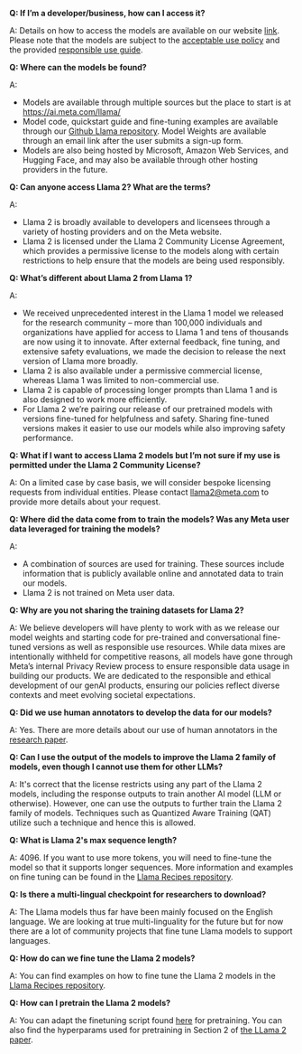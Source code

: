 **Q: If I’m a developer/business, how can I access it?**


A: Details on how to access the models are available on our website [link](http://ai.meta.com/llama). Please note that the models are subject to the [acceptable use policy](https://github.com/facebookresearch/llama/blob/main/USE_POLICY.md) and the provided [responsible use guide](https://ai.meta.com/static-resource/responsible-use-guide/). 

**Q: Where can the models be found?**

A: 
- Models are available through multiple sources but the place to start is at https://ai.meta.com/llama/ 
- Model code, quickstart guide and fine-tuning examples are available through our [Github Llama repository](https://github.com/fairinternal/llama_v2). Model Weights are available through an email link after the user submits a sign-up form. 
- Models are also being hosted by Microsoft, Amazon Web Services, and Hugging Face, and may also be available through other hosting providers in the future.

**Q: Can anyone access Llama 2? What are the terms?**

A: 
- Llama 2 is broadly available to developers and licensees through a variety of hosting providers and on the Meta website.
- Llama 2 is licensed under the Llama 2 Community License Agreement, which provides a permissive license to the models along with certain restrictions to help ensure that the models are being used responsibly.

**Q: What’s different about Llama 2 from Llama 1?**

A: 
- We received unprecedented interest in the Llama 1 model we released for the research community –  more than 100,000 individuals and organizations have applied for access to Llama 1 and tens of thousands are now using it to innovate. After external feedback, fine tuning, and extensive safety evaluations, we made the decision to release the next version of Llama more broadly. 
- Llama 2 is also available under a permissive commercial license, whereas Llama 1 was limited to non-commercial use.
- Llama 2 is capable of processing longer prompts than Llama 1 and is also designed to work more efficiently.
- For Llama 2 we’re pairing our release of our pretrained models with versions fine-tuned for helpfulness and safety. Sharing fine-tuned versions makes it easier to use our models while also improving safety performance.

**Q: What if I want to access Llama 2 models but I’m not sure if my use is permitted under the Llama 2 Community License?** 

A: On a limited case by case basis, we will consider bespoke licensing requests from individual entities. Please contact llama2@meta.com to provide more details about your request. 

**Q: Where did the data come from to train the models? Was any Meta user data leveraged for training the models?**

A: 
- A combination of sources are used for training. These sources include information that is publicly available online and annotated data to train our models.
- Llama 2 is not trained on Meta user data. 


**Q:  Why are you not sharing the training datasets for Llama 2?** 

A: We believe developers will have plenty to work with as we release our model weights and starting code for pre-trained and conversational fine-tuned versions as well as responsible use resources. While data mixes are intentionally withheld for competitive reasons, all models have gone through Meta’s internal Privacy Review process to ensure responsible data usage in building our products. We are dedicated to the responsible and ethical development of our genAI products, ensuring our policies reflect diverse contexts and meet evolving societal expectations.


**Q: Did we use human annotators to develop the data for our models?**

A: Yes. There are more details about our use of human annotators in the [research paper](https://arxiv.org/abs/2307.09288). 

**Q: Can I use the output of the models to improve the Llama 2 family of models, even though I cannot use them for other LLMs?**

A: It's correct that the license restricts using any part of the Llama 2 models, including the response outputs to train another AI model (LLM or otherwise). However, one can use the outputs to further train the Llama 2 family of models. Techniques such as Quantized Aware Training (QAT) utilize such a technique and hence this is allowed. 


**Q: What is Llama 2's max sequence length?**

A: 
4096. If you want to use more tokens, you will need to fine-tune the model so that it supports longer sequences. More information and examples on fine tuning can be found in the [Llama Recipes repository](https://github.com/facebookresearch/llama-recipes). 


**Q: Is there a multi-lingual checkpoint for researchers to download?**

A: 
The Llama models thus far have been mainly focused on the English language. We are looking at true multi-linguality for the future but for now there are a lot of community projects that fine tune Llama models to support languages.

**Q: How do can we fine tune the Llama 2 models?**

A: 
You can find examples on how to fine tune the Llama 2 models in the [Llama Recipes repository](https://github.com/facebookresearch/llama-recipes). 

**Q: How can I pretrain the Llama 2 models?**

A: 
You can adapt the finetuning script found [here](https://github.com/facebookresearch/llama-recipes/blob/main/llama_finetuning.py) for pretraining. You can also find the hyperparams used for pretraining in Section 2 of [the LLama 2 paper](https://arxiv.org/pdf/2307.09288.pdf).
